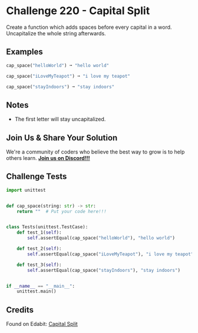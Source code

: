 # Challenge 220 - Capital Split

Create a function which adds spaces before every capital in a word. Uncapitalize the whole string afterwards.

## Examples
```python
cap_space("helloWorld") ➞ "hello world"

cap_space("iLoveMyTeapot") ➞ "i love my teapot"

cap_space("stayIndoors") ➞ "stay indoors"
```
## Notes

- The first letter will stay uncapitalized.

## Join Us & Share Your Solution

We're a community of coders who believe the best way to grow is to help others learn. **[Join us on Discord!!!](https://discord.gg/sfHykntuGy)**

## Challenge Tests
```python
import unittest


def cap_space(string: str) -> str:
    return ""  # Put your code here!!!


class Tests(unittest.TestCase):
    def test_1(self):
        self.assertEqual(cap_space("helloWorld"), "hello world")

    def test_2(self):
        self.assertEqual(cap_space("iLoveMyTeapot"), "i love my teapot")

    def test_3(self):
        self.assertEqual(cap_space("stayIndoors"), "stay indoors")


if __name__ == "__main__":
    unittest.main()
```
## Credits

Found on Edabit: [Capital Split](https://edabit.com/challenge/riF3RkrcKpBp3sKCX)
